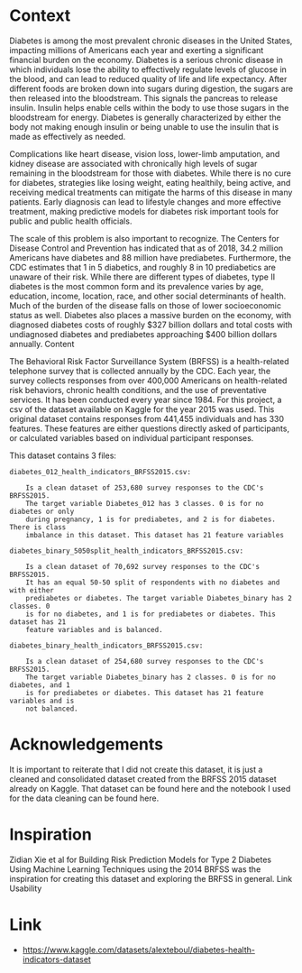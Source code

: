 # Context

Diabetes is among the most prevalent chronic diseases in the United States,
impacting millions of Americans each year and exerting a significant financial
burden on the economy. Diabetes is a serious chronic disease in which
individuals lose the ability to effectively regulate levels of glucose in the
blood, and can lead to reduced quality of life and life expectancy. After
different foods are broken down into sugars during digestion, the sugars are
then released into the bloodstream. This signals the pancreas to release
insulin. Insulin helps enable cells within the body to use those sugars in the
bloodstream for energy. Diabetes is generally characterized by either the body
not making enough insulin or being unable to use the insulin that is made as
effectively as needed.

Complications like heart disease, vision loss, lower-limb amputation, and
kidney disease are associated with chronically high levels of sugar remaining
in the bloodstream for those with diabetes. While there is no cure for
diabetes, strategies like losing weight, eating healthily, being active, and
receiving medical treatments can mitigate the harms of this disease in many
patients. Early diagnosis can lead to lifestyle changes and more effective
treatment, making predictive models for diabetes risk important tools for
public and public health officials.

The scale of this problem is also important to recognize. The Centers for
Disease Control and Prevention has indicated that as of 2018, 34.2 million
Americans have diabetes and 88 million have prediabetes. Furthermore, the CDC
estimates that 1 in 5 diabetics, and roughly 8 in 10 prediabetics are unaware
of their risk. While there are different types of diabetes, type II diabetes is
the most common form and its prevalence varies by age, education, income,
location, race, and other social determinants of health. Much of the burden of
the disease falls on those of lower socioeconomic status as well. Diabetes also
places a massive burden on the economy, with diagnosed diabetes costs of
roughly $327 billion dollars and total costs with undiagnosed diabetes and
prediabetes approaching $400 billion dollars annually. Content

The Behavioral Risk Factor Surveillance System (BRFSS) is a health-related
telephone survey that is collected annually by the CDC. Each year, the survey
collects responses from over 400,000 Americans on health-related risk
behaviors, chronic health conditions, and the use of preventative services. It
has been conducted every year since 1984. For this project, a csv of the
dataset available on Kaggle for the year 2015 was used. This original dataset
contains responses from 441,455 individuals and has 330 features. These
features are either questions directly asked of participants, or calculated
variables based on individual participant responses.

This dataset contains 3 files:

    diabetes_012_health_indicators_BRFSS2015.csv:

        Is a clean dataset of 253,680 survey responses to the CDC's BRFSS2015.
        The target variable Diabetes_012 has 3 classes. 0 is for no diabetes or only
        during pregnancy, 1 is for prediabetes, and 2 is for diabetes. There is class
        imbalance in this dataset. This dataset has 21 feature variables

    diabetes_binary_5050split_health_indicators_BRFSS2015.csv: 

        Is a clean dataset of 70,692 survey responses to the CDC's BRFSS2015.
        It has an equal 50-50 split of respondents with no diabetes and with either
        prediabetes or diabetes. The target variable Diabetes_binary has 2 classes. 0
        is for no diabetes, and 1 is for prediabetes or diabetes. This dataset has 21
        feature variables and is balanced.

    diabetes_binary_health_indicators_BRFSS2015.csv:

        Is a clean dataset of 254,680 survey responses to the CDC's BRFSS2015.
        The target variable Diabetes_binary has 2 classes. 0 is for no diabetes, and 1
        is for prediabetes or diabetes. This dataset has 21 feature variables and is
        not balanced.

# Acknowledgements

It is important to reiterate that I did not create this dataset, it is just a
cleaned and consolidated dataset created from the BRFSS 2015 dataset already on
Kaggle. That dataset can be found here and the notebook I used for the data
cleaning can be found here.

# Inspiration

Zidian Xie et al for Building Risk Prediction Models for Type 2 Diabetes Using
Machine Learning Techniques using the 2014 BRFSS was the inspiration for
creating this dataset and exploring the BRFSS in general. Link Usability

# Link

- https://www.kaggle.com/datasets/alexteboul/diabetes-health-indicators-dataset
